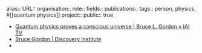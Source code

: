 alias::
URL::
organisation::
role::
fields::
publications:: 
tags:: person, physics, #[[quantum physics]]
project::
public:: true
- [Quantum physics proves a conscious universe | Bruce L. Gordon » IAI TV](https://iai.tv/articles/quantum-physics-proves-a-conscious-universe-bruce-gordon-auid-2765)
- [Bruce Gordon | Discovery Institute](https://www.discovery.org/p/gordon/)
-